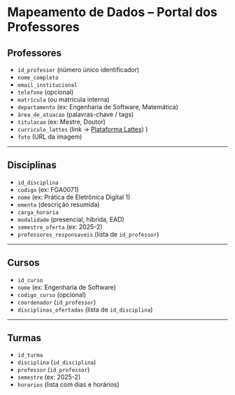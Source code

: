 # Mapeamento de Dados – Portal dos Professores  

## Professores
- `id_professor` (número único identificador)  
- `nome_completo`  
- `email_institucional`  
- `telefone` (opcional)  
- `matrícula` (ou matrícula interna)  
- `departamento` (ex: Engenharia de Software, Matemática)  
- `área_de_atuacao` (palavras-chave / tags)  
- `titulacao` (ex: Mestre, Doutor)  
- `curriculo_lattes` (link → [Plataforma Lattes](https://lattes.cnpq.br/)) )  
- `foto` (URL da imagem)  

---

## Disciplinas
- `id_disciplina`  
- `codigo` (ex: FGA0071)  
- `nome` (ex: Prática de Eletrônica Digital 1)  
- `ementa` (descrição resumida)  
- `carga_horaria`  
- `modalidade` (presencial, híbrida, EAD)  
- `semestre_oferta` (ex: 2025-2)  
- `professores_responsaveis` (lista de `id_professor`)  

---

## Cursos
- `id_curso`  
- `nome` (ex: Engenharia de Software)  
- `codigo_curso` (opcional)  
- `coordenador` (`id_professor`)  
- `disciplinas_ofertadas` (lista de `id_disciplina`)  

---

## Turmas
- `id_turma`  
- `disciplina` (`id_disciplina`)  
- `professor` (`id_professor`)  
- `semestre` (ex: 2025-2)  
- `horarios` (lista com dias e horários)  

